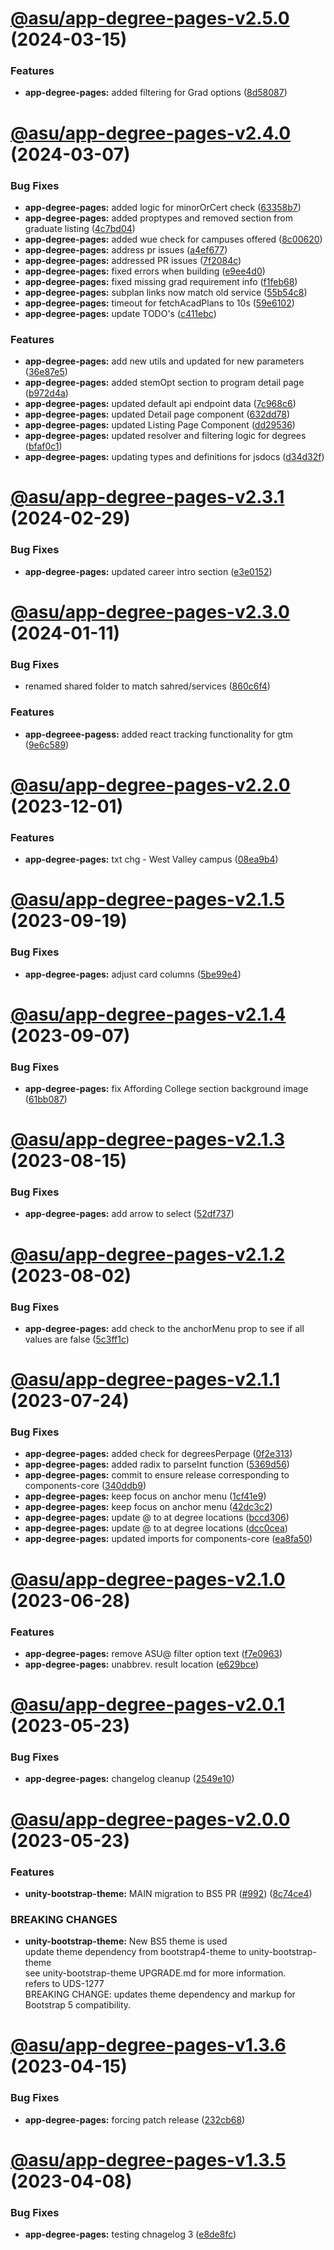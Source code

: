 # [@asu/app-degree-pages-v2.5.0](https://github.com/asu/asu-unity-stack/compare/@asu/app-degree-pages-v2.4.0...@asu/app-degree-pages-v2.5.0) (2024-03-15)


### Features

* **app-degree-pages:** added filtering for Grad options ([8d58087](https://github.com/asu/asu-unity-stack/commit/8d5808737c6d09a6d2e8345aace81bb65ec8321e))

# [@asu/app-degree-pages-v2.4.0](https://github.com/asu/asu-unity-stack/compare/@asu/app-degree-pages-v2.3.1...@asu/app-degree-pages-v2.4.0) (2024-03-07)


### Bug Fixes

* **app-degree-pages:** added logic for minorOrCert check ([63358b7](https://github.com/asu/asu-unity-stack/commit/63358b7e9a630eac963b0f3ed213a7f22bcea29b))
* **app-degree-pages:** added proptypes and removed section from graduate listing ([4c7bd04](https://github.com/asu/asu-unity-stack/commit/4c7bd04c87bd61093f1d0cd17d9bcd87f3d36775))
* **app-degree-pages:** added wue check for campuses offered ([8c00620](https://github.com/asu/asu-unity-stack/commit/8c006204dd4b48ff1af9c0c9c5166347469c1cc1))
* **app-degree-pages:** address pr issues ([a4ef677](https://github.com/asu/asu-unity-stack/commit/a4ef677b9f9731ac3fd8bd2873e6e29d8609d3b5))
* **app-degree-pages:** addressed PR issues ([7f2084c](https://github.com/asu/asu-unity-stack/commit/7f2084c40e065e8eb4dbfd3ca9972b0efd8eda8d))
* **app-degree-pages:** fixed errors when building ([e9ee4d0](https://github.com/asu/asu-unity-stack/commit/e9ee4d0c8653de94417d82220bab575e57e789e2))
* **app-degree-pages:** fixed missing grad requirement info ([f1feb68](https://github.com/asu/asu-unity-stack/commit/f1feb68a9c741b48a6cc694637126cdf217a3ed5))
* **app-degree-pages:** subplan links now match old service ([55b54c8](https://github.com/asu/asu-unity-stack/commit/55b54c83e4e0a00648054b741a2c1f155f9ba5d4))
* **app-degree-pages:** timeout for fetchAcadPlans to 10s ([59e6102](https://github.com/asu/asu-unity-stack/commit/59e610228cf89e96dd5ca576846fbecfd264eae1))
* **app-degree-pages:** update TODO's ([c411ebc](https://github.com/asu/asu-unity-stack/commit/c411ebcf26862ff69ecef36ff8754933e8a12361))


### Features

* **app-degree-pages:** add new utils and updated for new parameters ([36e87e5](https://github.com/asu/asu-unity-stack/commit/36e87e5855df71e0fa7ef142907e3e11b9593190))
* **app-degree-pages:** added stemOpt section to program detail page ([b972d4a](https://github.com/asu/asu-unity-stack/commit/b972d4a92e262c38aeea4f4602de909696cfde0f))
* **app-degree-pages:** updated default api endpoint data ([7c968c6](https://github.com/asu/asu-unity-stack/commit/7c968c61ee2dc4f2c081e52125db69a33968ce98))
* **app-degree-pages:** updated Detail page component ([632dd78](https://github.com/asu/asu-unity-stack/commit/632dd7876473c38d95d18cc29a72d10438ccdd38))
* **app-degree-pages:** updated Listing Page Component ([dd29536](https://github.com/asu/asu-unity-stack/commit/dd2953636afd6a751bd958a56dc2cfedeaf7339d))
* **app-degree-pages:** updated resolver and filtering logic for degrees ([bfaf0c1](https://github.com/asu/asu-unity-stack/commit/bfaf0c174d4546ab6fd31a44c6972d1ce1aac862))
* **app-degree-pages:** updating types and definitions for jsdocs ([d34d32f](https://github.com/asu/asu-unity-stack/commit/d34d32f2eeaf0fac17ba5e6a9aa6ca47cb01e00a))

# [@asu/app-degree-pages-v2.3.1](https://github.com/asu/asu-unity-stack/compare/@asu/app-degree-pages-v2.3.0...@asu/app-degree-pages-v2.3.1) (2024-02-29)


### Bug Fixes

* **app-degree-pages:** updated career intro section ([e3e0152](https://github.com/asu/asu-unity-stack/commit/e3e0152b37296eb25e9382566ea339a0f5da1795))

# [@asu/app-degree-pages-v2.3.0](https://github.com/asu/asu-unity-stack/compare/@asu/app-degree-pages-v2.2.0...@asu/app-degree-pages-v2.3.0) (2024-01-11)


### Bug Fixes

* renamed shared folder to match sahred/services ([860c6f4](https://github.com/asu/asu-unity-stack/commit/860c6f44d42119956cbaa36d8c9d8798613c76fa))


### Features

* **app-degreee-pagess:** added react tracking functionality for gtm ([9e6c589](https://github.com/asu/asu-unity-stack/commit/9e6c5891d56ea0ea122b037af02c23d45a21c9f2))

# [@asu/app-degree-pages-v2.2.0](https://github.com/asu/asu-unity-stack/compare/@asu/app-degree-pages-v2.1.5...@asu/app-degree-pages-v2.2.0) (2023-12-01)


### Features

* **app-degree-pages:** txt chg - West Valley campus ([08ea9b4](https://github.com/asu/asu-unity-stack/commit/08ea9b4e8842da1999a9c6a5a4bbf74f4ec7ddf3))

# [@asu/app-degree-pages-v2.1.5](https://github.com/asu/asu-unity-stack/compare/@asu/app-degree-pages-v2.1.4...@asu/app-degree-pages-v2.1.5) (2023-09-19)


### Bug Fixes

* **app-degree-pages:** adjust card columns ([5be99e4](https://github.com/asu/asu-unity-stack/commit/5be99e42d81be3216e05a23f05d8ce0873350761))

# [@asu/app-degree-pages-v2.1.4](https://github.com/asu/asu-unity-stack/compare/@asu/app-degree-pages-v2.1.3...@asu/app-degree-pages-v2.1.4) (2023-09-07)


### Bug Fixes

* **app-degree-pages:** fix Affording College section background image ([61bb087](https://github.com/asu/asu-unity-stack/commit/61bb0873a7426f0eafa1bc1b7faea74a08214877))

# [@asu/app-degree-pages-v2.1.3](https://github.com/asu/asu-unity-stack/compare/@asu/app-degree-pages-v2.1.2...@asu/app-degree-pages-v2.1.3) (2023-08-15)


### Bug Fixes

* **app-degree-pages:** add arrow to select ([52df737](https://github.com/asu/asu-unity-stack/commit/52df737b8cccf547b878ca9456131d683ef035f4))

# [@asu/app-degree-pages-v2.1.2](https://github.com/asu/asu-unity-stack/compare/@asu/app-degree-pages-v2.1.1...@asu/app-degree-pages-v2.1.2) (2023-08-02)


### Bug Fixes

* **app-degree-pages:** add check to the anchorMenu prop to see if all values are false ([5c3ff1c](https://github.com/asu/asu-unity-stack/commit/5c3ff1ca9365d2ac9f86b4792f1b2343ea105962))

# [@asu/app-degree-pages-v2.1.1](https://github.com/asu/asu-unity-stack/compare/@asu/app-degree-pages-v2.1.0...@asu/app-degree-pages-v2.1.1) (2023-07-24)


### Bug Fixes

* **app-degree-pages:** added check for degreesPerpage ([0f2e313](https://github.com/asu/asu-unity-stack/commit/0f2e313f6b5d6243161bbb587569df50bf7efba2))
* **app-degree-pages:** added radix to parseInt function ([5369d56](https://github.com/asu/asu-unity-stack/commit/5369d56f914b25ef902db0e9531468c01ac02126))
* **app-degree-pages:** commit to ensure release corresponding to components-core ([340ddb9](https://github.com/asu/asu-unity-stack/commit/340ddb9eacf073c734766a5b7bad4b48f190e23a))
* **app-degree-pages:** keep focus on anchor menu ([1cf41e9](https://github.com/asu/asu-unity-stack/commit/1cf41e9ad6676cb9b9f3ce3525102e3440a58067))
* **app-degree-pages:** keep focus on anchor menu ([42dc3c2](https://github.com/asu/asu-unity-stack/commit/42dc3c2e3efb32b926ec160b05035c990f156f2d))
* **app-degree-pages:** update @ to at degree locations ([bccd306](https://github.com/asu/asu-unity-stack/commit/bccd306da5ed864c7c6cee72a388d3c64cdd4dbf))
* **app-degree-pages:** update @ to at degree locations ([dcc0cea](https://github.com/asu/asu-unity-stack/commit/dcc0ceaf2a81a918ad6cd3adbdb3effd62a51c4f))
* **app-degree-pages:** updated imports for components-core ([ea8fa50](https://github.com/asu/asu-unity-stack/commit/ea8fa501ce451853d8b731b6142ae59bb8027e23))

# [@asu/app-degree-pages-v2.1.0](https://github.com/asu/asu-unity-stack/compare/@asu/app-degree-pages-v2.0.1...@asu/app-degree-pages-v2.1.0) (2023-06-28)


### Features

* **app-degree-pages:** remove ASU@ filter option text ([f7e0963](https://github.com/asu/asu-unity-stack/commit/f7e0963596ef407de88b614d2fe59b897b9ccc99))
* **app-degree-pages:** unabbrev. result location ([e629bce](https://github.com/asu/asu-unity-stack/commit/e629bce67792ab1952f10a6dad24c84c8e7c0c43))

# [@asu/app-degree-pages-v2.0.1](https://github.com/asu/asu-unity-stack/compare/@asu/app-degree-pages-v2.0.0...@asu/app-degree-pages-v2.0.1) (2023-05-23)


### Bug Fixes

* **app-degree-pages:** changelog cleanup ([2549e10](https://github.com/asu/asu-unity-stack/commit/2549e1047a1f880e754681ccc0b3949e969a3303))

# [@asu/app-degree-pages-v2.0.0](https://github.com/asu/asu-unity-stack/compare/@asu/app-degree-pages-v1.3.6...@asu/app-degree-pages-v2.0.0) (2023-05-23)


### Features

* **unity-bootstrap-theme:** MAIN migration to BS5 PR ([#992](https://github.com/asu/asu-unity-stack/issues/992)) ([8c74ce4](https://github.com/asu/asu-unity-stack/commit/8c74ce4dc65278839b207b9ae895ea76e8e2195d))


### BREAKING CHANGES

* **unity-bootstrap-theme:** New BS5 theme is used<br>
update theme dependency from bootstrap4-theme to unity-bootstrap-theme<br>
see unity-bootstrap-theme UPGRADE.md for more information.<br>
refers to UDS-1277<br>
BREAKING CHANGE: updates theme dependency and markup for Bootstrap 5 compatibility.

# [@asu/app-degree-pages-v1.3.6](https://github.com/asu/asu-unity-stack/compare/@asu/app-degree-pages-v1.3.5...@asu/app-degree-pages-v1.3.6) (2023-04-15)


### Bug Fixes

* **app-degree-pages:** forcing patch release ([232cb68](https://github.com/asu/asu-unity-stack/commit/232cb68dda7bd706ae78ad909cedde4df9ce9909))

# [@asu/app-degree-pages-v1.3.5](https://github.com/asu/asu-unity-stack/compare/@asu/app-degree-pages-v1.3.4...@asu/app-degree-pages-v1.3.5) (2023-04-08)


### Bug Fixes

* **app-degree-pages:** testing chnagelog 3 ([e8de8fc](https://github.com/asu/asu-unity-stack/commit/e8de8fc8fc4b212d8413c405c3e628d73e700777))
